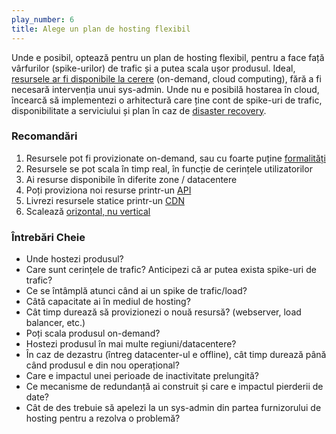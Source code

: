 ```yaml
---
play_number: 6
title: Alege un plan de hosting flexibil
---
```


Unde e posibil, optează pentru un plan de hosting flexibil, pentru a face față vârfurilor (spike-urilor) de trafic și a putea scala ușor produsul. Ideal, [resursele ar fi disponibile la cerere](https://en.wikipedia.org/wiki/Elasticity_(cloud_computing)) (on-demand, cloud computing), fără a fi necesară intervenția unui sys-admin. Unde nu e posibilă hostarea în cloud, încearcă să implementezi o arhitectură care ține cont de spike-uri de trafic, disponibilitate a serviciului și plan în caz de [disaster recovery](https://en.wikipedia.org/wiki/Disaster_recovery).

### Recomandări
1. Resursele pot fi provizionate on-demand, sau cu foarte puține [formalități](https://en.wikipedia.org/wiki/Red_tape)
2. Resursele se pot scala în timp real, în funcție de cerințele utilizatorilor
3. Ai resurse disponibile în diferite zone / datacentere
4. Poți proviziona noi resurse printr-un [API](https://en.wikipedia.org/wiki/Application_programming_interface)
5. Livrezi resursele statice printr-un [CDN](https://en.wikipedia.org/wiki/Content_delivery_network)
6. Scalează [orizontal, nu vertical](https://stackoverflow.com/questions/11707879/difference-between-scaling-horizontally-and-vertically-for-databases)

### Întrebări Cheie
- Unde hostezi produsul? 
- Care sunt cerințele de trafic? Anticipezi că ar putea exista spike-uri de trafic? 
- Ce se întâmplă atunci când ai un spike de trafic/load?
- Câtă capacitate ai în mediul de hosting?
- Cât timp durează să provizionezi o nouă resursă? (webserver, load balancer, etc.)
- Poți scala produsul on-demand?
- Hostezi produsul în mai multe regiuni/datacentere?
- În caz de dezastru (întreg datacenter-ul e offline), cât timp durează până când produsul e din nou operațional?
- Care e impactul unei perioade de inactivitate prelungită?
- Ce mecanisme de redundanță ai construit și care e impactul pierderii de date?
- Cât de des trebuie să apelezi la un sys-admin din partea furnizorului de hosting pentru a rezolva o problemă?
